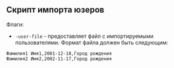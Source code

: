 ## Скрипт импорта юзеров

Флаги:
- `-user-file` - предоставляет файл с импортируемыми пользователями.
Формат файла должен быть следующим:
```csv
Фамилия1 Имя1,2001-12-18,Город рождения
Фамилия2 Имя2,2002-11-17,Город рождения
```